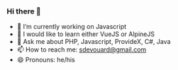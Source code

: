 ### Hi there 👋
<!--
**stephaned68/stephaned68** is a ✨ _special_ ✨ repository because its `README.md` (this file) appears on your GitHub profile.-->
- 🔭 I’m currently working on Javascript 
- 🌱 I would like to learn either VueJS or AlpineJS
- 💬 Ask me about PHP, Javascript, ProvideX, C#, Java
- 📫 How to reach me: sdevouard@gmail.com
- 😄 Pronouns: he/his
